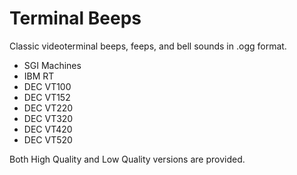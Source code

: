 # Terminal Beeps

Classic videoterminal beeps, feeps, and bell sounds in .ogg format.

  * SGI Machines
  * IBM RT
  * DEC VT100
  * DEC VT152
  * DEC VT220
  * DEC VT320
  * DEC VT420
  * DEC VT520

Both High Quality and Low Quality versions are provided.
